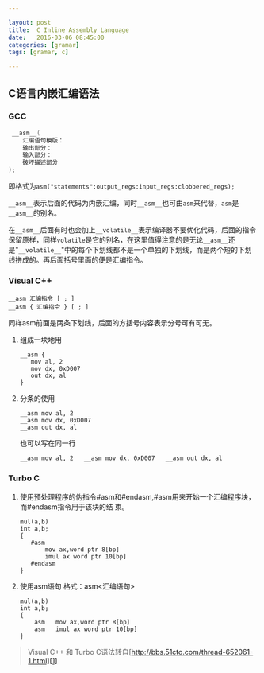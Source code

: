 ```yaml
---

layout: post
title:  C Inline Assembly Language
date:   2016-03-06 08:45:00
categories: [gramar]
tags: [gramar, c]

---
```


## C语言内嵌汇编语法

### GCC

~~~ C
 __asm__(
    汇编语句模版：
    输出部分：
    输入部分：
    破坏描述部分
);
~~~

即格式为`asm("statements":output_regs:input_regs:clobbered_regs);`


`__asm__`表示后面的代码为内嵌汇编，同时`__asm__`也可由`asm`来代替，`asm`是`__asm__`的别名。

在`__asm__`后面有时也会加上`__volatile__`表示编译器不要优化代码，后面的指令保留原样，同样`volatile`是它的别名，在这里值得注意的是无论`__asm__`还是"`__volatile__`"中的每个下划线都不是一个单独的下划线，而是两个短的下划线拼成的。再后面括号里面的便是汇编指令。


### Visual C++

```
__asm 汇编指令 [ ; ]
__asm { 汇编指令 } [ ; ]
```
同样asm前面是两条下划线，后面的方括号内容表示分号可有可无。

1. 组成一块地用

    ```
    __asm {
       mov al, 2
       mov dx, 0xD007
       out dx, al
    }
    ```
2. 分条的使用

    ```
    __asm mov al, 2
    __asm mov dx, 0xD007
    __asm out dx, al
    ```

    也可以写在同一行

    ```
    __asm mov al, 2   __asm mov dx, 0xD007   __asm out dx, al
    ```

### Turbo C

1. 使用预处理程序的伪指令#asm和#endasm,#asm用来开始一个汇编程序块，而#endasm指令用于该块的结
束。

    ```
    mul(a,b)
    int a,b;
    {
       #asm
           mov ax,word ptr 8[bp]
           imul ax word ptr 10[bp]
       #endasm
    }
    ```

2. 使用asm语句
格式：asm<汇编语句>

    ```
    mul(a,b)
    int a,b;
    {
        asm   mov ax,word ptr 8[bp]
        asm   imul ax word ptr 10[bp]
    }
    ```

> Visual C++ 和 Turbo C语法转自[http://bbs.51cto.com/thread-652061-1.html][1]

[1]: http://bbs.51cto.com/thread-652061-1.html

